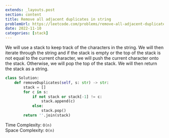 ```yaml
---
extends: _layouts.post
section: content
title: Remove all adjacent duplicates in string
problemUrl: https://leetcode.com/problems/remove-all-adjacent-duplicates-in-string/
date: 2022-11-10
categories: [stack]
---
```


We will use a stack to keep track of the characters in the string. We will then iterate through the string and if the stack is empty or the top of the stack is not equal to the current character, we will push the current character onto the stack. Otherwise, we will pop the top of the stack. We will then return the stack as a string.

```python
class Solution:
    def removeDuplicates(self, s: str) -> str:
        stack = []
        for c in s:
            if not stack or stack[-1] != c:
                stack.append(c)
            else:
                stack.pop()
        return ''.join(stack)
```

Time Complexity: `O(n)` <br/>
Space Complexity: `O(n)`
